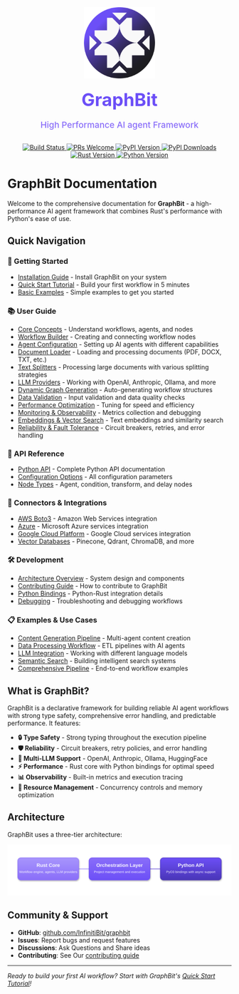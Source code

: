 <div align="center">


<p align="center">
    <img src="assets/logo(circle).png" width="160px" alt="Logo" />
</p>

<h1 align="center" style="margin: 20px 0; color: #6C4FF7; font-size: 2.5rem; font-weight: 700;">GraphBit</h1>

<p align="center" style="margin: 10px 0 30px 0; color: #8A6EF9; font-size: 1.2rem; font-weight: 500;">High Performance AI agent Framework</p>

<a href="https://github.com/InfinitiBit/graphbit/actions/workflows/python-integration-tests.yml">
  <img src="https://img.shields.io/github/actions/workflow/status/InfinitiBit/graphbit/python-integration-tests.yml?branch=main" alt="Build Status">
</a>
<a href="https://github.com/InfinitiBit/graphbit/blob/main/CONTRIBUTING.md">
  <img src="https://img.shields.io/badge/PRs-welcome-brightgreen.svg" alt="PRs Welcome">
</a>
<a href="https://pypi.org/project/graphbit/">
  <img src="https://img.shields.io/badge/PyPI%20Version-blue.svg" alt="PyPI Version">
</a>
<a href="https://pypi.org/project/graphbit/">
  <img src="https://img.shields.io/pypi/dm/graphbit" alt="PyPI Downloads">
</a>
<a href="https://www.rust-lang.org">
  <img src="https://img.shields.io/badge/rust-1.70+-blue.svg" alt="Rust Version">
</a>
<a href="https://pypi.org/project/graphbit/">
  <img src="https://img.shields.io/pypi/pyversions/graphbit" alt="Python Version">
</a>

</div>


# GraphBit Documentation

Welcome to the comprehensive documentation for **GraphBit** - a high-performance AI agent framework that combines Rust's performance with Python's ease of use.

## Quick Navigation

### 🚀 Getting Started
- [Installation Guide](getting-started/installation.md) - Install GraphBit on your system
- [Quick Start Tutorial](getting-started/quickstart.md) - Build your first workflow in 5 minutes
- [Basic Examples](getting-started/examples.md) - Simple examples to get you started

### 📚 User Guide
- [Core Concepts](user-guide/concepts.md) - Understand workflows, agents, and nodes
- [Workflow Builder](user-guide/workflow-builder.md) - Creating and connecting workflow nodes
- [Agent Configuration](user-guide/agents.md) - Setting up AI agents with different capabilities
- [Document Loader](user-guide/document-loader.md) - Loading and processing documents (PDF, DOCX, TXT, etc.)
- [Text Splitters](user-guide/text-splitters.md) - Processing large documents with various splitting strategies
- [LLM Providers](user-guide/llm-providers.md) - Working with OpenAI, Anthropic, Ollama, and more
- [Dynamic Graph Generation](user-guide/dynamics-graph.md) - Auto-generating workflow structures
- [Data Validation](user-guide/validation.md) - Input validation and data quality checks
- [Performance Optimization](user-guide/performance.md) - Tuning for speed and efficiency
- [Monitoring & Observability](user-guide/monitoring.md) - Metrics collection and debugging
- [Embeddings & Vector Search](user-guide/embeddings.md) - Text embeddings and similarity search
- [Reliability & Fault Tolerance](user-guide/reliability.md) - Circuit breakers, retries, and error handling

### 🔧 API Reference
- [Python API](api-reference/python-api.md) - Complete Python API documentation
- [Configuration Options](api-reference/configuration.md) - All configuration parameters
- [Node Types](api-reference/node-types.md) - Agent, condition, transform, and delay nodes

### 🔗 Connectors & Integrations
- [AWS Boto3](connector/aws_boto3.md) - Amazon Web Services integration
- [Azure](connector/azure.md) - Microsoft Azure services integration
- [Google Cloud Platform](connector/google_cloud_platform.md) - Google Cloud services integration
- [Vector Databases](connector/pinecone_integration.md) - Pinecone, Qdrant, ChromaDB, and more

### 🛠️ Development
- [Architecture Overview](development/architecture.md) - System design and components
- [Contributing Guide](development/contributing.md) - How to contribute to GraphBit
- [Python Bindings](development/python-bindings.md) - Python-Rust integration details
- [Debugging](development/debugging.md) - Troubleshooting and debugging workflows

### 📋 Examples & Use Cases
- [Content Generation Pipeline](examples/content-generation.md) - Multi-agent content creation
- [Data Processing Workflow](examples/data-processing.md) - ETL pipelines with AI agents
- [LLM Integration](examples/llm-integration.md) - Working with different language models
- [Semantic Search](examples/semantic-search.md) - Building intelligent search systems
- [Comprehensive Pipeline](examples/comprehensive-pipeline.md) - End-to-end workflow examples

## What is GraphBit?

GraphBit is a declarative framework for building reliable AI agent workflows with strong type safety, comprehensive error handling, and predictable performance. It features:

- **🔒 Type Safety** - Strong typing throughout the execution pipeline
- **🛡️ Reliability** - Circuit breakers, retry policies, and error handling  
- **🤖 Multi-LLM Support** - OpenAI, Anthropic, Ollama, HuggingFace
- **⚡ Performance** - Rust core with Python bindings for optimal speed
- **📊 Observability** - Built-in metrics and execution tracing
- **🔧 Resource Management** - Concurrency controls and memory optimization

## Architecture

GraphBit uses a three-tier architecture:

![GraphBit Three-Tier Architecture](assets/three-tier-architecture.svg)

## Community & Support

- **GitHub**: [github.com/InfinitiBit/graphbit](https://github.com/InfinitiBit/graphbit)
- **Issues**: Report bugs and request features
- **Discussions**: Ask Questions and Share ideas
- **Contributing**: See Our [contributing guide](development/contributing.md)


---

*Ready to build your first AI workflow? Start with GraphBit's [Quick Start Tutorial](getting-started/quickstart.md)!* 
